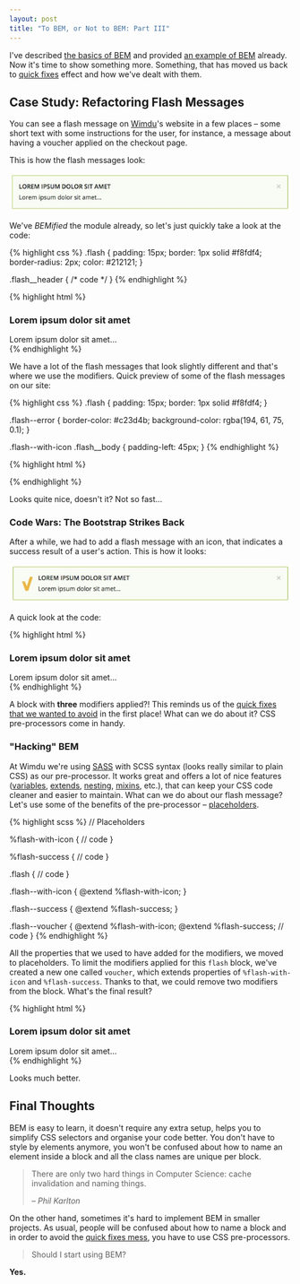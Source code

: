 ```yaml
---
layout: post
title: "To BEM, or Not to BEM: Part III"
---
```


I've described [the basics of BEM](/blog/to-bem-or-not-to-bem/) and provided
[an example of BEM](/blog/to-bem-or-not-to-bem-part-2/) already. Now it's time
to show something more. Something, that has moved us back to
[quick fixes](/blog/to-bem-or-not-to-bem/#quickfixes) effect and how we've dealt
with them.

## Case Study: Refactoring Flash Messages

You can see a flash message on [Wimdu](http://www.wimdu.com/)'s website in
a few places – some short text with some instructions for the user, for
instance, a message about having a voucher applied on the checkout page.

This is how the flash messages look:

![A flash message on Wimdu](/uploads/flash-message.jpg)

We've _BEMified_ the module already, so let's just quickly take a look at the
code:

{% highlight css %}
.flash {
  padding: 15px;
  border: 1px solid #f8fdf4;
  border-radius: 2px;
  color: #212121;
}

.flash__header {
  /* code */
}
{% endhighlight %}

{% highlight html %}
<div class="flash">
  <div class="flash__header">
    <h3 class="flash__title">
      Lorem ipsum dolor sit amet
    </h3>
  </div>
  <div class="flash__body">
    Lorem ipsum dolor sit amet...
  </div>
</div>
{% endhighlight %}

We have a lot of the flash messages that look slightly different and that's
where we use the modifiers. Quick preview of some of the flash messages on our
site:

{% highlight css %}
.flash {
  padding: 15px;
  border: 1px solid #f8fdf4;
}

.flash--error {
  border-color: #c23d4b;
  background-color: rgba(194, 61, 75, 0.1);
}

.flash--with-icon .flash__body {
  padding-left: 45px;
}
{% endhighlight %}

{% highlight html %}
<div class="flash flash--success"></div>

<div class="flash flash--error"></div>

<div class="flash flash--info"></div>

<div class="flash flash--panel"></div>

<div class="flash flash--with-icon"></div>
{% endhighlight %}

Looks quite nice, doesn't it? Not so fast...

### Code Wars: The Bootstrap Strikes Back

After a while, we had to add a flash message with an icon, that indicates a
success result of a user's action. This is how it looks:

![A flash success message with an icon](/uploads/flash-message-success.jpg)

A quick look at the code:

{% highlight html %}
<div class="flash flash--success flash--with-icon flash--voucher">
  <i class="flash__icon"></i>
  <div class="flash__header">
    <h3 class="flash__title">Lorem ipsum dolor sit amet</h3>
  </div>
  <div class="flash__body">
    Lorem ipsum dolor sit amet...
  </div>
</div>
{% endhighlight %}

A block with **three** modifiers applied?! This reminds us of the
[quick fixes that we wanted to avoid](/blog/to-bem-or-not-to-bem/#quickfixes) in
the first place! What can we do about it? CSS pre-processors come in handy.

### "Hacking" BEM

At Wimdu we're using [SASS](http://sass-lang.com/) with SCSS syntax (looks
really similar to plain CSS) as our pre-processor. It works great and offers
a lot of nice features ([variables](http://sass-lang.com/guide#topic-2),
[extends](http://sass-lang.com/guide#topic-7),
[nesting](http://sass-lang.com/guide#topic-3),
[mixins](http://sass-lang.com/guide#topic-6), etc.), that can keep your CSS code
cleaner and easier to maintain. What can we do about our flash message? Let's
use some of the benefits of the pre-processor –
[placeholders](http://thesassway.com/intermediate/understanding-placeholder-selectors).

{% highlight scss %}
// Placeholders

%flash-with-icon {
  // code
}

%flash-success {
  // code
}

.flash {
  // code
}

.flash--with-icon {
  @extend %flash-with-icon;
}

.flash--success {
  @extend %flash-success;
}

.flash--voucher {
  @extend %flash-with-icon;
  @extend %flash-success;
  // code
}
{% endhighlight %}

All the properties that we used to have added for the modifiers, we moved to
placeholders. To limit the modifiers applied for this `flash` block, we've
created a new one called `voucher`, which extends properties of
`%flash-with-icon` and `%flash-success`. Thanks to that, we could remove two
modifiers from the block. What's the final result?

{% highlight html %}
<div class="flash flash--voucher">
  <i class="flash__icon"></i>
  <div class="flash__header">
    <h3 class="flash__title">Lorem ipsum dolor sit amet</h3>
  </div>
  <div class="flash__body">
    Lorem ipsum dolor sit amet...
  </div>
</div>
{% endhighlight %}

Looks much better.

## Final Thoughts

BEM is easy to learn, it doesn't require any extra setup, helps you to simplify
CSS selectors and organise your code better. You don't have to style by elements
anymore, you won't be confused about how to name an element inside a block and
all the class names are unique per block.

> There are only two hard things in Computer Science: cache invalidation and naming things.
> 
> <cite>– Phil Karlton</cite>

On the other hand, sometimes it's hard to implement BEM in smaller projects.
As usual, people will be confused about how to name a block and in order to
avoid the [quick fixes mess](/blog/to-bem-or-not-to-bem/#quickfixes), you have
to use CSS pre-processors.

> Should I start using BEM?

**Yes.**
